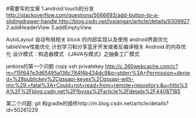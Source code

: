 #需要写的文章
1.android touch的分发 http://stackoverflow.com/questions/5666693/add-button-to-a-slidingdrawer-handle,http://blog.csdn.net/lvxiangan/article/details/9309927
2.addHeaderView
3.addEmptyView

AutoLayout 自动布局相关
block 的内部实现以及使用 
android界面优化
tableView性能优化
计划学习和分享蓝牙开发或者反编译相关
Android 的内存优化
设计模式：构造器模式
《JAVA与模式》之抽象工厂模式



jenkins的第一个问题
copy ssh privatekey
http://c.360webcache.com/c?m=f15f647e3d65495a136c784f4b434dc9&q=stderr%3A+Permission+denied+%28publickey%2Cgssapi-keyex%2Cgssapi-with-mic%29.+fatal%3A+Could+not+read+from+remote+repository.&u=http%3A%2F%2Fblog.csdn.net%2Ffbysss%2Farticle%2Fdetails%2F44087185

第二个问题:
git 和gradle的插件http://m.blog.csdn.net/article/details?id=50261229

